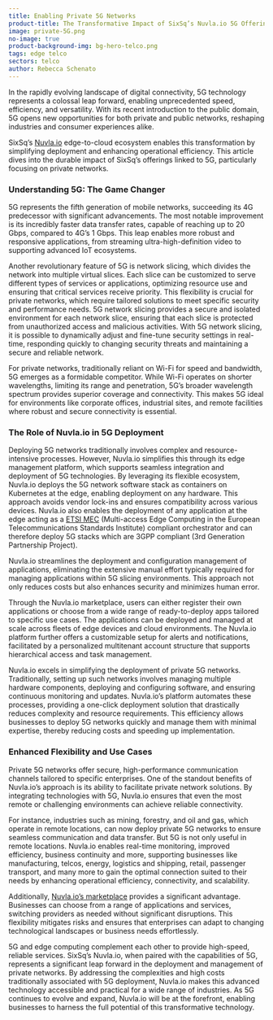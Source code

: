 ```yaml
---
title: Enabling Private 5G Networks
product-title: The Transformative Impact of SixSq’s Nuvla.io 5G Offerings - Enabling Private Networks
image: private-5G.png
no-image: true
product-background-img: bg-hero-telco.png
tags: edge telco
sectors: telco
author: Rebecca Schenato
---
```


In the rapidly evolving landscape of digital connectivity, 5G technology represents a colossal leap forward, enabling unprecedented speed, efficiency, and versatility. With its recent introduction to the public domain, 5G opens new opportunities for both private and public networks, reshaping industries and consumer experiences alike. 

SixSq’s [Nuvla.io](/platform) edge-to-cloud ecosystem enables this transformation by simplifying deployment and enhancing operational efficiency. This article dives into the durable impact of SixSq’s offerings linked to 5G, particularly focusing on private networks.

### Understanding 5G: The Game Changer

5G represents the fifth generation of mobile networks, succeeding its 4G predecessor with significant advancements. The most notable improvement is its incredibly faster data transfer rates, capable of reaching up to 20 Gbps, compared to 4G’s 1 Gbps. This leap enables more robust and responsive applications, from streaming ultra-high-definition video to supporting advanced IoT ecosystems.

Another revolutionary feature of 5G is network slicing, which divides the network into multiple virtual slices. Each slice can be customized to serve different types of services or applications, optimizing resource use and ensuring that critical services receive priority. This flexibility is crucial for private networks, which require tailored solutions to meet specific security and performance needs. 5G network slicing provides a secure and isolated environment for each network slice, ensuring that each slice is protected from unauthorized access and malicious activities. With 5G network slicing, it is possible to dynamically adjust and fine-tune security settings in real-time, responding quickly to changing security threats and maintaining a secure and reliable network.

For private networks, traditionally reliant on Wi-Fi for speed and bandwidth, 5G emerges as a formidable competitor. While Wi-Fi operates on shorter wavelengths, limiting its range and penetration, 5G’s broader wavelength spectrum provides superior coverage and connectivity. This makes 5G ideal for environments like corporate offices, industrial sites, and remote facilities where robust and secure connectivity is essential.

### The Role of Nuvla.io in 5G Deployment

Deploying 5G networks traditionally involves complex and resource-intensive processes. However, Nuvla.io simplifies this through its edge management platform, which supports seamless integration and deployment of 5G technologies. By leveraging its flexible ecosystem, Nuvla.io deploys the 5G network software stack as containers on Kubernetes at the edge, enabling deployment on any hardware. This approach avoids vendor lock-ins and ensures compatibility across various devices. 
Nuvla.io also enables the deployment of any application at the edge acting as a [ETSI MEC](https://www.etsi.org/technologies/multi-access-edge-computing) (Multi-access Edge Computing in the European Telecommunications Standards Institute) compliant orchestrator and can therefore deploy 5G stacks which are 3GPP compliant (3rd Generation Partnership Project).

Nuvla.io streamlines the deployment and configuration management of applications, eliminating the extensive manual effort typically required for managing applications within 5G slicing environments. This approach not only reduces costs but also enhances security and minimizes human error. 

Through the Nuvla.io marketplace, users can either register their own applications or choose from a wide range of ready-to-deploy apps tailored to specific use cases. The applications can be deployed and managed at scale across fleets of edge devices and cloud environments. The Nuvla.io platform further offers a customizable setup for alerts and notifications, facilitated by a personalized multitenant account structure that supports hierarchical access and task management.

Nuvla.io excels in simplifying the deployment of private 5G networks. Traditionally, setting up such networks involves managing multiple hardware components, deploying  and configuring software, and ensuring continuous monitoring and updates. Nuvla.io’s platform automates these processes, providing a one-click deployment solution that drastically reduces complexity and resource requirements. This efficiency allows businesses to deploy 5G networks quickly and manage them with minimal expertise, thereby reducing costs and speeding up implementation.

### Enhanced Flexibility and Use Cases

Private 5G networks offer secure, high-performance communication channels tailored to specific enterprises. One of the standout benefits of Nuvla.io’s approach is its ability to facilitate private network solutions. By integrating technologies with 5G, Nuvla.io ensures that even the most remote or challenging environments can achieve reliable connectivity. 

For instance, industries such as mining, forestry, and oil and gas, which operate in remote locations, can now deploy private 5G networks to ensure seamless communication and data transfer. But 5G is not only useful in remote locations. Nuvla.io enables real-time monitoring, improved efficiency, business continuity and more, supporting businesses like manufacturing, telcos, energy, logistics and shipping, retail, passenger transport, and many more to gain the optimal connection suited to their needs by enhancing operational efficiency, connectivity, and scalability. 

Additionally, [Nuvla.io’s marketplace](/marketplace) provides a significant advantage. Businesses can choose from a range of applications and services, switching providers as needed without significant disruptions. This flexibility mitigates risks and ensures that enterprises can adapt to changing technological landscapes or business needs effortlessly.

5G and edge computing complement each other to provide high-speed, reliable services. SixSq’s Nuvla.io, when paired with the capabilities of 5G, represents a significant leap forward in the deployment and management of private networks. By addressing the complexities and high costs traditionally associated with 5G deployment, Nuvla.io makes this advanced technology accessible and practical for a wide range of industries. As 5G continues to evolve and expand, Nuvla.io will be at the forefront, enabling businesses to harness the full potential of this transformative technology.

